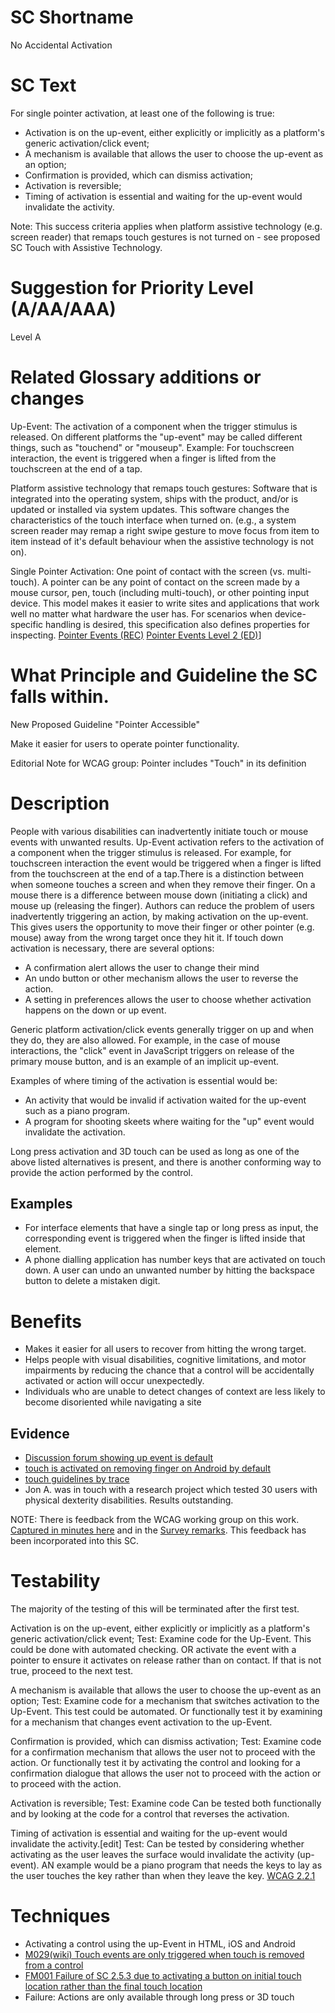 # SC Shortname

No Accidental Activation

# SC Text

For single pointer activation, at least one of the following is true:

* Activation is on the up-event, either explicitly or implicitly as a platform's generic activation/click event;
* A mechanism is available that allows the user to choose the up-event as an option;
* Confirmation is provided, which can dismiss activation;
* Activation is reversible;
* Timing of activation is essential and waiting for the up-event would invalidate the activity.

Note: This success criteria applies when platform assistive technology (e.g. screen reader) that remaps touch gestures is not turned on - see proposed SC Touch with Assistive Technology.

# Suggestion for Priority Level (A/AA/AAA)

Level A

# Related Glossary additions or changes

Up-Event: The activation of a component when the trigger stimulus is released. On different platforms the "up-event" may be called different things, such as "touchend" or "mouseup".
Example: For touchscreen interaction, the event is triggered when a finger is lifted from the touchscreen at the end of a tap.

Platform assistive technology that remaps touch gestures: Software that is integrated into the operating system, ships with the product, and/or is updated or installed via system updates. This software changes the characteristics of the touch interface when turned on. (e.g., a system screen reader may remap a right swipe gesture to move focus from item to item instead of it's default behaviour when the assistive technology is not on).

Single Pointer Activation: One point of contact with the screen (vs. multi-touch). A pointer can be any point of contact on the screen made by a mouse cursor, pen, touch (including multi-touch), or other pointing input device. This model makes it easier to write sites and applications that work well no matter what hardware the user has. For scenarios when device-specific handling is desired, this specification also defines properties for inspecting. [Pointer Events (REC)](http://www.w3.org/TR/pointerevents/) [Pointer Events Level 2 (ED)](https://w3c.github.io/pointerevents/)]

# What Principle and Guideline the SC falls within.

New Proposed Guideline "Pointer Accessible"

Make it easier for users to operate pointer functionality.

Editorial Note for WCAG group: Pointer includes "Touch" in its definition

# Description

People with various disabilities can inadvertently initiate touch or mouse events with unwanted results. Up-Event activation refers to the activation of a component when the trigger stimulus is released. For example, for touchscreen interaction the event would be triggered when a finger is lifted from the touchscreen at the end of a tap.There is a distinction between when someone touches a screen and when they remove their finger. On a mouse there is a difference between mouse down (initiating a click) and mouse up (releasing the finger). Authors can reduce the problem of users inadvertently triggering an action, by making activation on the up-event. This gives users the opportunity to move their finger or other pointer (e.g. mouse) away from the wrong target once they hit it. If touch down activation is necessary, there are several options:

* A confirmation alert allows the user to change their mind
* An undo button or other mechanism allows the user to reverse the action.
* A setting in preferences allows the user to choose whether activation happens on the down or up event.

Generic platform activation/click events generally trigger on up and when they do, they are also allowed. For example, in the case of mouse interactions, the "click" event in JavaScript triggers on release of the primary mouse button, and is an example of an implicit up-event.

Examples of where timing of the activation is essential would be:

* An activity that would be invalid if activation waited for the up-event such as a piano program.
* A program for shooting skeets where waiting for the "up" event would invalidate the activation.

Long press activation and 3D touch can be used as long as one of the above listed alternatives is present, and there is another conforming way to provide the action performed by the control.

## Examples

* For interface elements that have a single tap or long press as input, the corresponding event is triggered when the finger is lifted inside that element.
* A phone dialling application has number keys that are activated on touch down. A user can undo an unwanted number by hitting the backspace button to delete a mistaken digit.

# Benefits

* Makes it easier for all users to recover from hitting the wrong target.
* Helps people with visual disabilities, cognitive limitations, and motor impairments by reducing the chance that a control will be accidentally activated or action will occur unexpectedly.
* Individuals who are unable to detect changes of context are less likely to become disoriented while navigating a site

## Evidence

* [Discussion forum showing up event is default](http://www.mac-forums.com/ios-development/273383-touch-inside-fine-touch.html)
* [touch is activated on removing finger on Android by default](https://developer.android.com/guide/topics/ui/ui-events.html)
* [touch guidelines by trace](http://trace.wisc.edu/docs/2010-phone-essentials/buttons.php)
* Jon A. was in touch with a research project which tested 30 users with physical dexterity disabilities. Results outstanding.

NOTE:  There is feedback from the WCAG working group on this work. [Captured in minutes here](https://www.w3.org/2016/08/30-wai-wcag-minutes.html) and in the [Survey remarks](https://www.w3.org/2002/09/wbs/35422/NewSC_initialthoughts/results).  This feedback has been incorporated into this SC.

# Testability

The majority of the testing of this will be terminated after the first test.

Activation is on the up-event, either explicitly or implicitly as a platform's generic activation/click event;
Test: Examine code for the Up-Event. This could be done with automated checking. OR activate the event with a pointer to ensure it activates on release rather than on contact.
If that is not true, proceed to the next test.

A mechanism is available that allows the user to choose the up-event as an option;
Test: Examine code for a mechanism that switches activation to the Up-Event. This test could be automated. Or functionally test it by examining for a mechanism that changes event activation to the up-Event.

Confirmation is provided, which can dismiss activation;
Test: Examine code for a confirmation mechanism that allows the user not to proceed with the action. Or functionally test it by activating the control and looking for a confirmation dialogue that allows the user not to proceed with the action or to proceed with the action.

Activation is reversible;
Test: Examine code Can be tested both functionally and by looking at the code for a control that reverses the activation.

Timing of activation is essential and waiting for the up-event would invalidate the activity.[edit]
Test: Can be tested by considering whether activating as the user leaves the surface would invalidate the activity (up-event). AN example would be a piano program that needs the keys to lay as the user touches the key rather than when they leave the key. [WCAG 2.2.1](https://www.w3.org/TR/UNDERSTANDING-WCAG20/time-limits-required-behaviors.html)

# Techniques

* Activating a control using the up-Event in HTML, iOS and Android
* [M029(wiki) Touch events are only triggered when touch is removed from a control](https://www.w3.org/WAI/GL/mobile-a11y-tf/wiki/M029)
* [FM001 Failure of SC 2.5.3 due to activating a button on initial touch location rather than the final touch location](http://w3c.github.io/Mobile-A11y-TF-Note/Techniques/FM001)
* Failure: Actions are only available through long press or 3D touch
